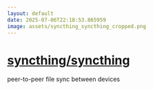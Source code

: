 ```yaml
---
layout: default
date: 2025-07-06T22:18:53.865959
image: assets/syncthing_syncthing_cropped.png
---
```


# [syncthing/syncthing](https://github.com/syncthing/syncthing)

peer-to-peer file sync between devices
